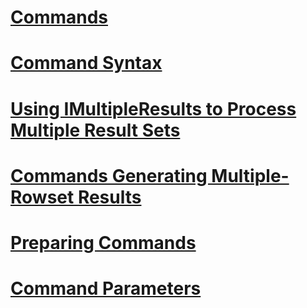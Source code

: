 # [Commands](commands.md)
# [Command Syntax](command-syntax.md)
# [Using IMultipleResults to Process Multiple Result Sets](using-imultipleresults-to-process-multiple-result-sets.md)
# [Commands Generating Multiple-Rowset Results](commands-generating-multiple-rowset-results.md)
# [Preparing Commands](preparing-commands.md)
# [Command Parameters](command-parameters.md)
